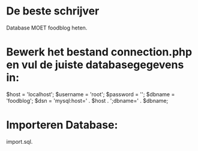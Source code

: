 # De beste schrijver

Database MOET foodblog heten.
# Bewerk het bestand connection.php en vul de juiste databasegegevens in:

$host = 'localhost';
$username = 'root';
$password = '';
$dbname = 'foodblog';
$dsn = 'mysql:host=' . $host . ';dbname=' . $dbname;

# Importeren Database:
import.sql.